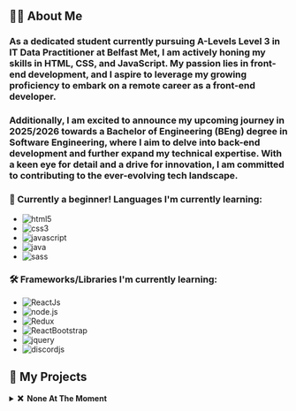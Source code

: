 ## 👨🏻 About Me

### As a dedicated student currently pursuing A-Levels Level 3 in IT Data Practitioner at Belfast Met, I am actively honing my skills in HTML, CSS, and JavaScript. My passion lies in front-end development, and I aspire to leverage my growing proficiency to embark on a remote career as a front-end developer.
### Additionally, I am excited to announce my upcoming journey in 2025/2026 towards a Bachelor of Engineering (BEng) degree in Software Engineering, where I aim to delve into back-end development and further expand my technical expertise. With a keen eye for detail and a drive for innovation, I am committed to contributing to the ever-evolving tech landscape.

### 📙 Currently a beginner! Languages I'm currently learning:

- ![html5](https://img.shields.io/badge/html5-black?style=flat-square&logo=html5)
- ![css3](https://img.shields.io/badge/css3-black?style=flat-square&logo=css3)
- ![javascript](https://img.shields.io/badge/javascript-black?style=flat-square&logo=javascript)
- ![java](https://custom-icon-badges.herokuapp.com/badge/java-black.svg?logo=java&logoColor=white&style=flat-square)
- ![sass](https://img.shields.io/badge/sass-black?style=flat-square&logo=sass)



### 🛠️ Frameworks/Libraries I'm currently learning:
- ![ReactJs](https://img.shields.io/badge/react-black?style=flat-square&logo=react)
- ![node.js](https://img.shields.io/badge/node.js-black?style=flat-square&logo=node.js)
- ![Redux](https://img.shields.io/badge/redux-black?style=flat-square&logo=redux)
- ![ReactBootstrap](https://custom-icon-badges.herokuapp.com/badge/react_bootstrap-black.svg?logo=rb&logoColor=white&style=flat-square)
- ![jquery](https://img.shields.io/badge/jquery-black?style=flat-square&logo=jquery)
- ![discordjs](https://custom-icon-badges.herokuapp.com/badge/discord_js-black.svg?logo=ddjs&logoColor=white&style=flat-square)

  
## 🚧 My Projects

<details>
  <summary><b>❌ &nbsp;None At The Moment</b></summary>
  <br/>
  <p align="center">
    <a href="https://github.com/AhmadAlbarazi">
      <img height="120px" src="" Alt "None" />
    </a>
  </p>
</p>
</details>
